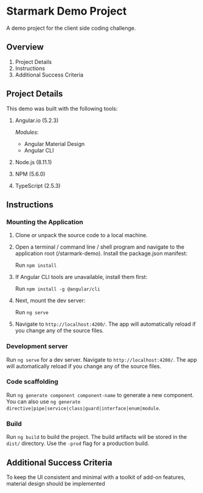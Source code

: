 Starmark Demo Project
=====================

A demo project for the client side coding challenge.

Overview
--------

1. Project Details
2. Instructions
3. Additional Success Criteria

Project Details
---------------
This demo was built with the following tools:

1. Angular.io (5.2.3)

   *Modules*: 
   - Angular Material Design
   - Angular CLI

2. Node.js (8.11.1)
3. NPM (5.6.0)
4. TypeScript (2.5.3)

Instructions
------------

### Mounting the Application

1. Clone or unpack the source code to a local machine.
2. Open a terminal / command line / shell program and navigate to the application root (/starmark-demo).
   Install the package.json manifest:
   
   Run `npm install`
3. If Angular CLI tools are unavailable, install them first: 
   
   Run `npm install -g @angular/cli`
3. Next, mount the dev server:
   
   Run `ng serve` 
4. Navigate to `http://localhost:4200/`. The app will automatically reload if you change any of the source files.

### Development server

Run `ng serve` for a dev server. Navigate to `http://localhost:4200/`. The app will automatically reload if you change any of the source files.

### Code scaffolding

Run `ng generate component component-name` to generate a new component. You can also use `ng generate directive|pipe|service|class|guard|interface|enum|module`.

### Build

Run `ng build` to build the project. The build artifacts will be stored in the `dist/` directory. Use the `-prod` flag for a production build.


Additional Success Criteria
---------------------------
To keep the UI consistent and minimal with a toolkit of add-on features, material design should be implemented






